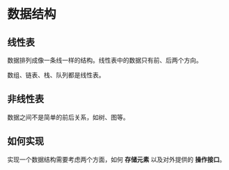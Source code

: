 # 数据结构

## 线性表

数据排列成像一条线一样的结构。线性表中的数据只有前、后两个方向。

数组、链表、栈、队列都是线性表。

## 非线性表

数据之间不是简单的前后关系，如树、图等。

## 如何实现

实现一个数据结构需要考虑两个方面，如何 **存储元素** 以及对外提供的 **操作接口**。
